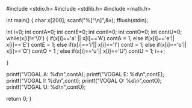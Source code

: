 #include <stdio.h>
#include <stdlib.h>
#include <math.h>

int main()
{
char x[200];
scanf("%[^\n]",&x);
fflush(stdin);

int i=0;
int contA=0;
int contE=0;
int contI=0;
int contO=0;
int contU=0;
while(x[i]!='\0')
{
    if(x[i]=='a' || x[i]=='A')
        contA = 1;
    else if(x[i]=='e'|| x[i]=='E')
        contE = 1;
     else if(x[i]=='i'|| x[i]=='I')
        contI = 1;
         else if(x[i]=='o'|| x[i]=='O')
        contO = 1 ;
         else if(x[i]=='u'|| x[i]=='U')
        contU = 1;
        i++;



}


printf("VOGAL A: %d\n",contA);
printf("VOGAL E: %d\n",contE);
printf("VOGAL I: %d\n",contI);
printf("VOGAL O: %d\n",contO);
printf("VOGAL U: %d\n",contU);










return 0;
}
